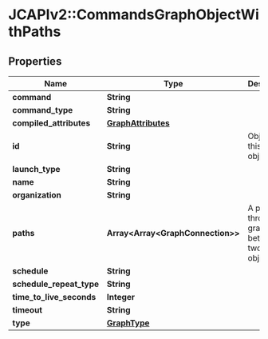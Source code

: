 # JCAPIv2::CommandsGraphObjectWithPaths

## Properties
Name | Type | Description | Notes
------------ | ------------- | ------------- | -------------
**command** | **String** |  | [optional] 
**command_type** | **String** |  | [optional] 
**compiled_attributes** | [**GraphAttributes**](GraphAttributes.md) |  | [optional] 
**id** | **String** | Object ID of this graph object. | 
**launch_type** | **String** |  | [optional] 
**name** | **String** |  | [optional] 
**organization** | **String** |  | [optional] 
**paths** | **Array&lt;Array&lt;GraphConnection&gt;&gt;** | A path through the graph between two graph objects. | 
**schedule** | **String** |  | [optional] 
**schedule_repeat_type** | **String** |  | [optional] 
**time_to_live_seconds** | **Integer** |  | [optional] 
**timeout** | **String** |  | [optional] 
**type** | [**GraphType**](GraphType.md) |  | 

